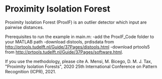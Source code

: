 # Proximity Isolation Forest

Proximity Isolation Forest (ProxIF) is an outlier detector which input are pairwise distances.

Prerequisites to run the example in main.m:
-add the ProxIF_Code folder to your MATLAB path
-download distools, prdisdata from http://prtools.tudelft.nl/Guide/37Pages/distools.html
-download prtools5 from http://prtools.tudelft.nl/Guide/37Pages/software.html.


If you use the methodology, please cite A. Mensi, M. Bicego, D. M. J. Tax, "Proximity Isolation Forests", 2020 25th International Conference on Pattern Recognition (ICPR), 2021.
